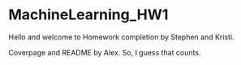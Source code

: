 # MachineLearning_HW1
Hello and welcome to Homework completion by Stephen and Kristi.


Coverpage and README by Alex. So, I guess that counts. 
